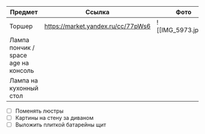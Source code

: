 | Предмет                             | Ссылка                             | Фото               |
| ----------------------------------- | ---------------------------------- | ------------------ |
| Торшер                              | https://market.yandex.ru/cc/77pWs6 | ![[IMG_5973.jpeg]] |
| Лампа пончик / space age на консоль |                                    |                    |
| Лампа на кухонный стол              |                                    |                    |
- [ ] Поменять люстры
- [ ] Картины на стену за диваном
- [ ] Выложить плиткой батарейны щит